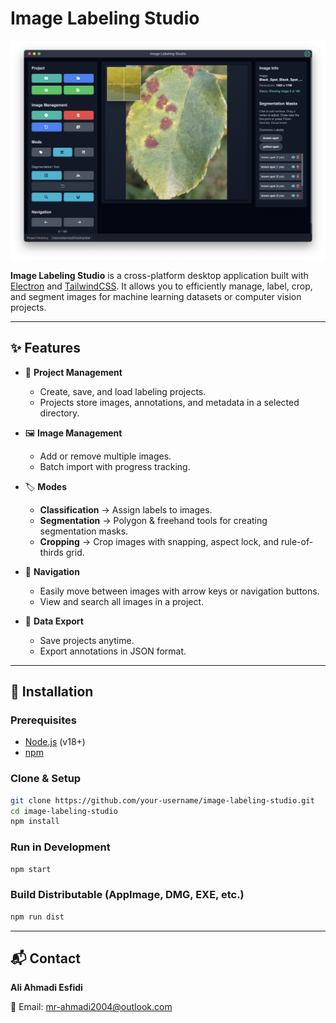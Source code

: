 # Image Labeling Studio

![App Screenshot](Screenshot.png)

**Image Labeling Studio** is a cross-platform desktop application built with [Electron](https://www.electronjs.org/) and [TailwindCSS](https://tailwindcss.com/).
It allows you to efficiently manage, label, crop, and segment images for machine learning datasets or computer vision projects.

---

## ✨ Features

* 📂 **Project Management**

  * Create, save, and load labeling projects.
  * Projects store images, annotations, and metadata in a selected directory.

* 🖼 **Image Management**

  * Add or remove multiple images.
  * Batch import with progress tracking.

* 🏷 **Modes**

  * **Classification** → Assign labels to images.
  * **Segmentation** → Polygon & freehand tools for creating segmentation masks.
  * **Cropping** → Crop images with snapping, aspect lock, and rule-of-thirds grid.

* 🔄 **Navigation**

  * Easily move between images with arrow keys or navigation buttons.
  * View and search all images in a project.

* 💾 **Data Export**

  * Save projects anytime.
  * Export annotations in JSON format.

---

## 🚀 Installation

### Prerequisites

* [Node.js](https://nodejs.org/) (v18+)
* [npm](https://www.npmjs.com/)

### Clone & Setup

```bash
git clone https://github.com/your-username/image-labeling-studio.git
cd image-labeling-studio
npm install
```

### Run in Development

```bash
npm start
```

### Build Distributable (AppImage, DMG, EXE, etc.)

```bash
npm run dist
```

---

## 📬 Contact

**Ali Ahmadi Esfidi**

📧 Email: [mr-ahmadi2004@outlook.com](mailto:mr-ahmadi2004@outlook.com)

